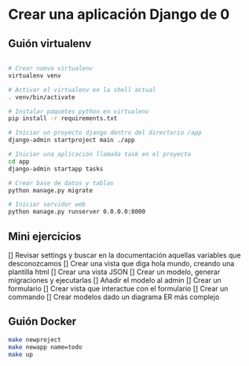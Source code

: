 # Crear una aplicación Django de 0


## Guión virtualenv

```bash

# Crear nuevo virtualenv
virtualenv venv

# Activar el virtualenv en la shell actual
. venv/bin/activate

# Instalar paquetes python en virtualenv
pip install -r requirements.txt

# Iniciar un proyecto django dentro del directorio /app
django-admin startproject main ./app

# Iniciar una aplicación llamada task en el proyecto
cd app
django-admin startapp tasks

# Crear base de datos y tablas
python manage.py migrate

# Iniciar servidor web
python manage.py runserver 0.0.0.0:8000
```


## Mini ejercicios

[] Revisar settings y buscar en la documentación aquellas variables que desconozcamos
[] Crear una vista que diga hola mundo, creando una plantilla html
[] Crear una vista JSON
[] Crear un modelo, generar migraciones y ejecutarlas
[] Añadir el modelo al admin
[] Crear un formulario
[] Crear vista que interactue con el formulario
[] Crear un commando
[] Crear modelos dado un diagrama ER más complejo


## Guión Docker

```bash
make newproject
make newapp name=todo
make up
```
